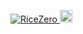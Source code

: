 <p align="left">
  <a href="https://github.com/sho11decade/sho11decade/">
    <img src="https://komarev.com/ghpvc/?username=sho11decade" alt="RiceZero" />
  </a>
    <a href="https://github.com/sho11decade">
    <img height="20" src="https://img.shields.io/github/followers/sho11decade?label=follow&logo=github&style=flat" />
  </a>
</p>
